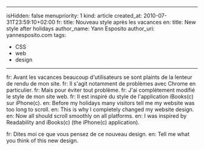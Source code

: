 -----
isHidden:       false
menupriority:   1
kind:           article
created_at:     2010-07-31T23:59:10+02:00
fr: title: Nouveau style après les vacances
en: title: New style after holidays
author_name: Yann Esposito
author_uri: yannesposito.com
tags:
  - CSS
  - web
  - design
-----

fr: Avant les vacances beaucoup d'utilisateurs se sont plaints de la lenteur de rendu de mon site. 
fr: Il s'agit notamment de problèmes avec Chrome en particulier. 
fr: Mais pour éviter tout problème. 
fr: J'ai complètement modifié le style de mon site web. 
fr: Il est inspiré du style de l'application iBooks(c) sur iPhone(c).
en: Before my holidays many visitors tell me my website was too long to scroll.
en: This is why I completely changed my website design.
en: Now all should scroll smoothly on all platforms.
en: I was inspired by Readability and iBooks(c) (the iPhone(c) application).

fr: Dites moi ce que vous pensez de ce nouveau design.
en: Tell me what you think of this new design.

